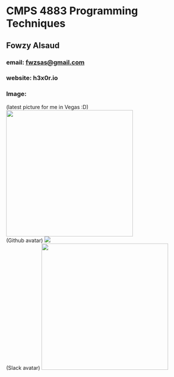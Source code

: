 # CMPS 4883 Programming Techniques
## Fowzy Alsaud
### email:  fwzsas@gmail.com
### website: h3x0r.io
### Image:
(latest picture for me in Vegas :D)
<img src="https://scontent-dfw5-2.xx.fbcdn.net/v/t39.30808-6/240444679_1499849180365770_6026604265797835832_n.jpg?_nc_cat=102&ccb=1-5&_nc_sid=09cbfe&_nc_ohc=2q2du3HFTakAX99QN_-&_nc_ht=scontent-dfw5-2.xx&oh=6e2d2fbe7fa9fd9d090b6341e641c9c4&oe=612BBC3A" width="341" height="341">
<br>
(Github avatar)
<img src="https://avatars.githubusercontent.com/u/34263166?s=400&u=f758d21c230fecdc7d7f58c8889a6de84d3838e7&v=4">
<br>
(Slack avatar)
<img src="https://ca.slack-edge.com/TBMBG710S-U01K82Q4J4Q-e694de4b79ef-512" width="341" height="341">
